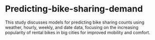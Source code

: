 # Predicting-bike-sharing-demand
This study discusses models for predicting bike sharing counts using weather, hourly, weekly, and date data, focusing on the increasing popularity of rental bikes in big cities for improved mobility and comfort.
